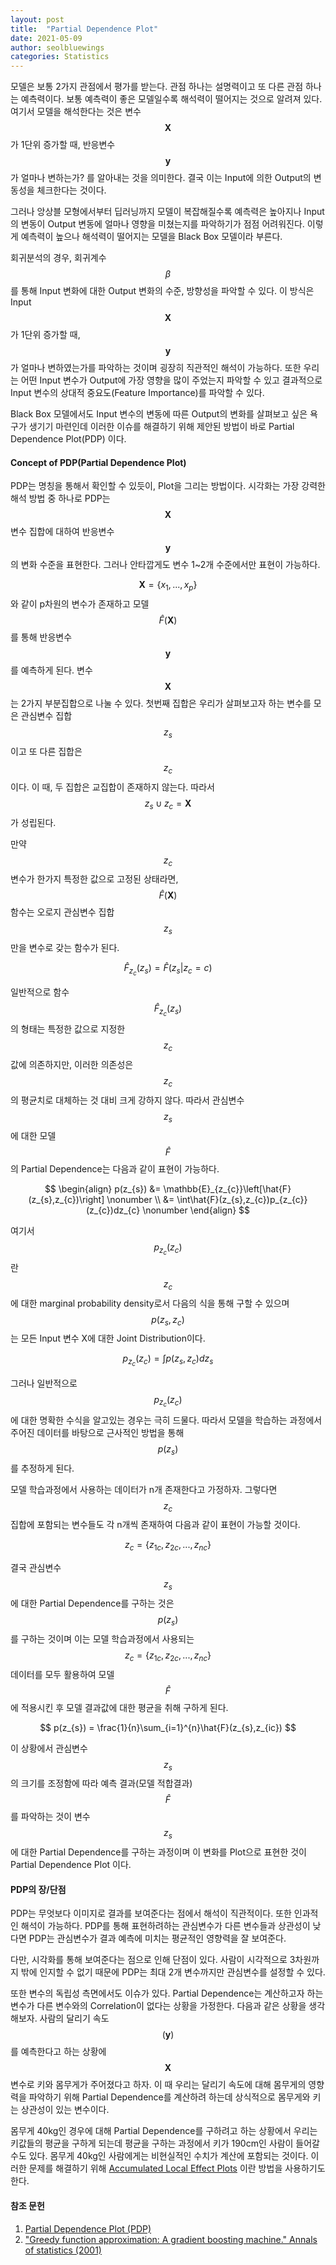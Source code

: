 ```yaml
---
layout: post
title:  "Partial Dependence Plot"
date: 2021-05-09
author: seolbluewings
categories: Statistics
---
```


모델은 보통 2가지 관점에서 평가를 받는다. 관점 하나는 설명력이고 또 다른 관점 하나는 예측력이다. 보통 예측력이 좋은 모델일수록 해석력이 떨어지는 것으로 알려져 있다. 여기서 모델을 해석한다는 것은 변수 $$\mathbf{X}$$가 1단위 증가할 때, 반응변수 $$\mathbf{y}$$가 얼마나 변하는가? 를 알아내는 것을 의미한다. 결국 이는 Input에 의한 Output의 변동성을 체크한다는 것이다.

그러나 앙상블 모형에서부터 딥러닝까지 모델이 복잡해질수록 예측력은 높아지나 Input의 변동이 Output 변동에 얼마나 영향을 미쳤는지를 파악하기가 점점 어려워진다. 이렇게 예측력이 높으나 해석력이 떨어지는 모델을 Black Box 모델이라 부른다.

회귀분석의 경우, 회귀계수 $$\beta$$를 통해 Input 변화에 대한 Output 변화의 수준, 방향성을 파악할 수 있다. 이 방식은 Input $$\mathbf{X}$$가 1단위 증가할 때, $$\mathbf{y}$$가 얼마나 변하였는가를 파악하는 것이며 굉장히 직관적인 해석이 가능하다. 또한 우리는 어떤 Input 변수가 Output에 가장 영향을 많이 주었는지 파악할 수 있고 결과적으로 Input 변수의 상대적 중요도(Feature Importance)를 파악할 수 있다.

Black Box 모델에서도 Input 변수의 변동에 따른 Output의 변화를 살펴보고 싶은 욕구가 생기기 마련인데 이러한 이슈를 해결하기 위해 제안된 방법이 바로 Partial Dependence Plot(PDP) 이다.

#### Concept of PDP(Partial Dependence Plot)

PDP는 명칭을 통해서 확인할 수 있듯이, Plot을 그리는 방법이다. 시각화는 가장 강력한 해석 방법 중 하나로 PDP는 $$\mathbf{X}$$ 변수 집합에 대하여 반응변수 $$\mathbf{y}$$의 변화 수준을 표현한다. 그러나 안타깝게도 변수 1~2개 수준에서만 표현이 가능하다.

$$\mathbf{X} = \{x_{1},...,x_{p}\}$$ 와 같이 p차원의 변수가 존재하고 모델 $$\hat{F}(\mathbf{X})$$를 통해 반응변수 $$\mathbf{y}$$를 예측하게 된다. 변수 $$\mathbf{X}$$는 2가지 부분집합으로 나눌 수 있다. 첫번째 집합은 우리가 살펴보고자 하는 변수를 모은 관심변수 집합 $$z_{s}$$ 이고 또 다른 집합은 $$z_{c}$$이다. 이 때, 두 집합은 교집합이 존재하지 않는다. 따라서 $$z_{s} \cup z_{c} = \mathbf{X}$$ 가 성립된다.

만약 $$z_{c}$$ 변수가 한가지 특정한 값으로 고정된 상태라면, $$\hat{F}(\mathbf{X})$$ 함수는 오로지 관심변수 집합 $$z_{s}$$ 만을 변수로 갖는 함수가 된다.

$$ \hat{F}_{z_{c}}(z_{s}) = \hat{F}(z_{s}\vert z_{c}=c) $$

일반적으로 함수 $$ \hat{F}_{z_{c}}(z_{s}) $$의 형태는 특정한 값으로 지정한 $$z_{c}$$ 값에 의존하지만, 이러한 의존성은 $$z_{c}$$의 평균치로 대체하는 것 대비 크게 강하지 않다. 따라서 관심변수 $$z_{s}$$에 대한 모델 $$\hat{F}$$의 Partial Dependence는 다음과 같이 표현이 가능하다.

$$
\begin{align}
p(z_{s}) &= \mathbb{E}_{z_{c}}\left[\hat{F}(z_{s},z_{c})\right] \nonumber \\
&= \int\hat{F}(z_{s},z_{c})p_{z_{c}}(z_{c})dz_{c} \nonumber
\end{align}
$$

여기서 $$ p_{z_{c}}(z_{c}) $$ 란 $$z_{c}$$에 대한 marginal probability density로서 다음의 식을 통해 구할 수 있으며 $$p(z_{s},z_{c})$$는 모든 Input 변수 X에 대한 Joint Distribution이다.

$$ p_{z_{c}}(z_{c}) = \int p(z_{s},z_{c})dz_{s} $$

그러나 일반적으로 $$ p_{z_{c}}(z_{c}) $$ 에 대한 명확한 수식을 알고있는 경우는 극히 드물다. 따라서 모델을 학습하는 과정에서 주어진 데이터를 바탕으로 근사적인 방법을 통해 $$p(z_{s})$$ 를 추정하게 된다.

모델 학습과정에서 사용하는 데이터가 n개 존재한다고 가정하자. 그렇다면 $$z_{c}$$ 집합에 포함되는 변수들도 각 n개씩 존재하여 다음과 같이 표현이 가능할 것이다.

$$ z_{c} = \{z_{1c},z_{2c},...,z_{nc}\}$$

결국 관심변수 $$z_{s}$$에 대한 Partial Dependence를 구하는 것은 $$p(z_{s})$$를 구하는 것이며 이는 모델 학습과정에서 사용되는 $$z_{c} = \{z_{1c},z_{2c},...,z_{nc}\}$$ 데이터를 모두 활용하여 모델 $$\hat{F}$$ 에 적용시킨 후 모델 결과값에 대한 평균을 취해 구하게 된다.

$$ p(z_{s}) = \frac{1}{n}\sum_{i=1}^{n}\hat{F}(z_{s},z_{ic}) $$

이 상황에서 관심변수 $$z_{s}$$ 의 크기를 조정함에 따라 예측 결과(모델 적합결과) $$\hat{F}$$를 파악하는 것이 변수 $$z_{s}$$ 에 대한 Partial Dependence를 구하는 과정이며 이 변화를 Plot으로 표현한 것이 Partial Dependence Plot 이다.

#### PDP의 장/단점

PDP는 무엇보다 이미지로 결과를 보여준다는 점에서 해석이 직관적이다. 또한 인과적인 해석이 가능하다. PDP를 통해 표현하려하는 관심변수가 다른 변수들과 상관성이 낮다면 PDP는 관심변수가 결과 예측에 미치는 평균적인 영향력을 잘 보여준다.

다만, 시각화를 통해 보여준다는 점으로 인해 단점이 있다. 사람이 시각적으로 3차원까지 밖에 인지할 수 없기 때문에 PDP는 최대 2개 변수까지만 관심변수를 설정할 수 있다.

또한 변수의 독립성 측면에서도 이슈가 있다. Partial Dependence는 계산하고자 하는 변수가 다른 변수와의 Correlation이 없다는 상황을 가정한다. 다음과 같은 상황을 생각해보자. 사람의 달리기 속도$$(\mathbf{y})$$를 예측한다고 하는 상황에 $$\mathbf{X}$$ 변수로 키와 몸무게가 주어졌다고 하자. 이 때 우리는 달리기 속도에 대해 몸무게의 영향력을 파악하기 위해 Partial Dependence를 계산하려 하는데 상식적으로 몸무게와 키는 상관성이 있는 변수이다.

몸무게 40kg인 경우에 대해 Partial Dependence를 구하려고 하는 상황에서 우리는 키값들의 평균을 구하게 되는데 평균을 구하는 과정에서 키가 190cm인 사람이 들어갈 수도 있다. 몸무게 40kg인 사람에게는 비현실적인 수치가 계산에 포함되는 것이다. 이러한 문제를 해결하기 위해 [Accumulated Local Effect Plots](https://christophm.github.io/interpretable-ml-book/ale.html) 이란 방법을 사용하기도 한다.



#### 참조 문헌
1. [Partial Dependence Plot (PDP)](https://christophm.github.io/interpretable-ml-book/pdp.html) <br>
2. [ "Greedy function approximation: A gradient boosting machine." Annals of statistics (2001)](http://scholar.google.co.kr/scholar_url?url=https://projecteuclid.org/download/pdf_1/euclid.aos/1013203451&hl=ko&sa=X&ei=gL-gYOqqMIqWyQTCj5CoDQ&scisig=AAGBfm32i0MEcGQztHTLEV3WO3VYfi3h9g&nossl=1&oi=scholarr)
